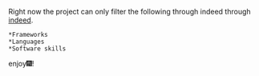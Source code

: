 Right now the project can only filter the following through indeed through [indeed](https://www.indeed.ca/).
	
	*Frameworks
	*Languages
	*Software skills	

enjoy:fireworks:!